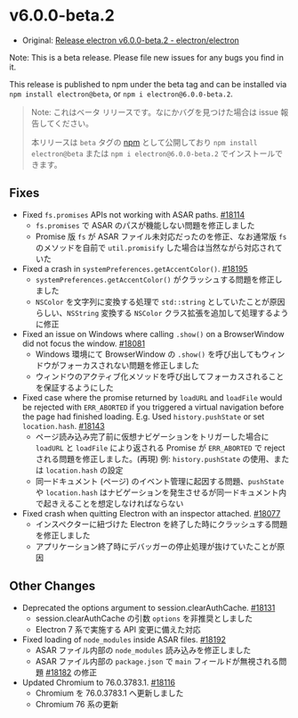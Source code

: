 # v6.0.0-beta.2

* Original: [Release electron v6.0.0-beta.2 - electron/electron](https://github.com/electron/electron/releases/tag/v6.0.0-beta.2)

Note: This is a beta release. Please file new issues for any bugs you find in it.

This release is published to npm under the beta tag and can be installed via `npm install electron@beta`, or `npm i electron@6.0.0-beta.2`.

> Note: これはベータ リリースです。なにかバグを見つけた場合は issue 報告してください。
>
> 本リリースは `beta` タグの [npm](https://www.npmjs.com/package/electron) として公開しており `npm install electron@beta` または `npm i electron@6.0.0-beta.2` でインストールできます。

## Fixes

* Fixed `fs.promises` APIs not working with ASAR paths. [#18114](https://github.com/electron/electron/pull/18114)
  * `fs.promises` で ASAR のパスが機能しない問題を修正しました
  * Promise 版 `fs` が ASAR ファイル未対応だったのを修正、なお通常版 `fs` のメソッドを自前で `util.promisify` した場合は当然ながら対応されていた
* Fixed a crash in `systemPreferences.getAccentColor()`. [#18195](https://github.com/electron/electron/pull/18195)
  * `systemPreferences.getAccentColor()` がクラッシュする問題を修正しました
  * `NSColor` を文字列に変換する処理で `std::string` としていたことが原因らしい、`NSString` 変換する `NSColor` クラス拡張を追加して処理するように修正
* Fixed an issue on Windows where calling `.show()` on a BrowserWindow did not focus the window. [#18081](https://github.com/electron/electron/pull/18081)
  * Windows 環境にて BrowserWindow の `.show()` を呼び出してもウィンドウがフォーカスされない問題を修正しました
  * ウィンドウのアクティブ化メソッドを呼び出してフォーカスされることを保証するようにした
* Fixed case where the promise returned by `loadURL` and `loadFile` would be rejected with `ERR_ABORTED` if you triggered a virtual navigation before the page had finished loading. E.g. Used `history.pushState` or set `location.hash`. [#18143](https://github.com/electron/electron/pull/18143)
  * ページ読み込み完了前に仮想ナビゲーションをトリガーした場合に `loadURL` と `loadFile` により返される Promise が `ERR_ABORTED` で reject される問題を修正しました。(再現) 例: `history.pushState` の使用、または `location.hash` の設定
  * 同一ドキュメント (ページ) のイベント管理に起因する問題、`pushState` や `location.hash` はナビゲーションを発生させるが同一ドキュメント内で起きえることを想定しなければならない
* Fixed crash when quitting Electron with an inspector attached. [#18077](https://github.com/electron/electron/pull/18077)
  * インスペクターに紐づけた Electron を終了した時にクラッシュする問題を修正しました
  * アプリケーション終了時にデバッガーの停止処理が抜けていたことが原因

## Other Changes

* Deprecated the options argument to session.clearAuthCache. [#18131](https://github.com/electron/electron/pull/18131)
  * session.clearAuthCache の引数 `options` を非推奨としました
  * Electron 7 系で実施する API 変更に備えた対応
* Fixed loading of `node_modules` inside ASAR files. [#18192](https://github.com/electron/electron/pull/18192)
  * ASAR ファイル内部の `node_modules` 読み込みを修正しました
  * ASAR ファイル内部の `package.json` で `main` フィールドが無視される問題 [#18182](https://github.com/electron/electron/issues/18182) の修正
* Updated Chromium to 76.0.3783.1. [#18116](https://github.com/electron/electron/pull/18116)
  * Chromium を 76.0.3783.1 へ更新しました
  * Chromium 76 系の更新
